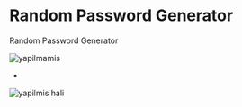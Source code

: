 # Random Password Generator

Random Password Generator

![yapilmamis](https://user-images.githubusercontent.com/79118158/191819655-b5a60f0e-ca43-438b-bf7f-75876ea8608f.png)

-

![yapilmis hali](https://user-images.githubusercontent.com/79118158/191819684-dfb554d1-149f-4e23-a715-594bab52ec86.png)
